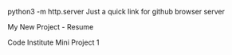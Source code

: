 python3 -m http.server     Just a quick link for github browser server

My New Project - Resume

Code Institute Mini Project 1